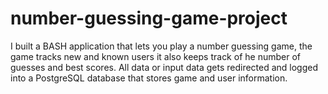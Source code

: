 # number-guessing-game-project
I built a BASH application that lets you play a number guessing game, the game tracks new and known users it also keeps track of he number of guesses and best scores. All data or input data gets redirected and logged into a PostgreSQL database that stores game and user information.
